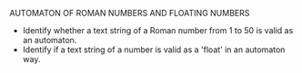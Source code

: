 AUTOMATON OF ROMAN NUMBERS AND FLOATING NUMBERS

- Identify whether a text string of a Roman number from 1 to 50 is valid as an automaton.
- Identify if a text string of a number is valid as a 'float' in an automaton way.

